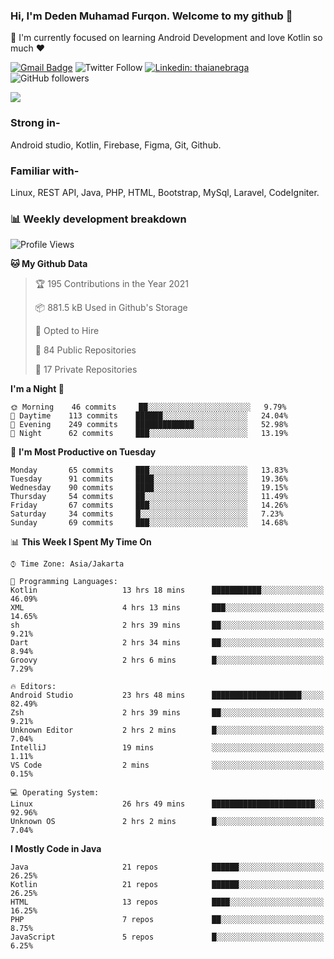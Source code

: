 ### Hi, I'm Deden Muhamad Furqon. Welcome to my github 👋

<!--
**furqoncreative/furqoncreative** is a ✨ _special_ ✨ repository because its `README.md` (this file) appears on your GitHub profile.

Here are some ideas to get you started:

- 🔭 I’m currently working on ...
- 👯 I’m looking to collaborate on ...
- 🤔 I’m looking for help with ...
- 💬 Ask me about ...
- 📫 How to reach me: ...
- 😄 Pronouns: ...
- ⚡ Fun fact: ...
-->

  🌱 I'm currently focused on learning Android Development and love Kotlin so much ❤ 

[![Gmail Badge](https://img.shields.io/badge/-furqoncreative24@gmail.com-c14438?style=flat-square&logo=Gmail&logoColor=white&link=mailto:furqoncreative24@gmail.com)](mailto:furqoncreative24@gmail.com)
![Twitter Follow](https://img.shields.io/twitter/follow/furqoncreative?label=Follow)
[![Linkedin: thaianebraga](https://img.shields.io/badge/-Deden_Muhamad_Furqon-blue?style=flat-square&logo=Linkedin&logoColor=white&link=https://www.linkedin.com/in/anmol-p-singh/)](https://www.linkedin.com/in/furqoncreative/)
![GitHub followers](https://img.shields.io/github/followers/furqoncreative?label=Follow&style=social)

<!--![Waka Readme](https://github.com/furqoncreative/furqoncreative/workflows/Waka%20Readme/badge.svg)-->

   <img src="https://github-readme-stats.sera5-dev.vercel.app/api?username=furqoncreative&hide=stars&show_icons=true&count_private=true&include_all_commits=true&title_color=#008080&icon_color=#008080&hide_border=true" width="">

### Strong in-

Android studio, Kotlin, Firebase, Figma, Git, Github.

### Familiar with-
Linux, REST API, Java, PHP, HTML, Bootstrap, MySql, Laravel, CodeIgniter.

### 📊 Weekly development breakdown

<!--START_SECTION:waka-->
![Profile Views](http://img.shields.io/badge/Profile%20Views-0-blue)

**🐱 My Github Data** 

> 🏆 195 Contributions in the Year 2021
 > 
> 📦 881.5 kB Used in Github's Storage 
 > 
> 💼 Opted to Hire
 > 
> 📜 84 Public Repositories 
 > 
> 🔑 17 Private Repositories  
 > 
**I'm a Night 🦉** 

```text
🌞 Morning    46 commits     ██░░░░░░░░░░░░░░░░░░░░░░░   9.79% 
🌆 Daytime    113 commits    ██████░░░░░░░░░░░░░░░░░░░   24.04% 
🌃 Evening    249 commits    █████████████░░░░░░░░░░░░   52.98% 
🌙 Night      62 commits     ███░░░░░░░░░░░░░░░░░░░░░░   13.19%

```
📅 **I'm Most Productive on Tuesday** 

```text
Monday       65 commits     ███░░░░░░░░░░░░░░░░░░░░░░   13.83% 
Tuesday      91 commits     ████░░░░░░░░░░░░░░░░░░░░░   19.36% 
Wednesday    90 commits     ████░░░░░░░░░░░░░░░░░░░░░   19.15% 
Thursday     54 commits     ██░░░░░░░░░░░░░░░░░░░░░░░   11.49% 
Friday       67 commits     ███░░░░░░░░░░░░░░░░░░░░░░   14.26% 
Saturday     34 commits     █░░░░░░░░░░░░░░░░░░░░░░░░   7.23% 
Sunday       69 commits     ███░░░░░░░░░░░░░░░░░░░░░░   14.68%

```


📊 **This Week I Spent My Time On** 

```text
⌚︎ Time Zone: Asia/Jakarta

💬 Programming Languages: 
Kotlin                   13 hrs 18 mins      ███████████░░░░░░░░░░░░░░   46.09% 
XML                      4 hrs 13 mins       ███░░░░░░░░░░░░░░░░░░░░░░   14.65% 
sh                       2 hrs 39 mins       ██░░░░░░░░░░░░░░░░░░░░░░░   9.21% 
Dart                     2 hrs 34 mins       ██░░░░░░░░░░░░░░░░░░░░░░░   8.94% 
Groovy                   2 hrs 6 mins        █░░░░░░░░░░░░░░░░░░░░░░░░   7.29%

🔥 Editors: 
Android Studio           23 hrs 48 mins      ████████████████████░░░░░   82.49% 
Zsh                      2 hrs 39 mins       ██░░░░░░░░░░░░░░░░░░░░░░░   9.21% 
Unknown Editor           2 hrs 2 mins        █░░░░░░░░░░░░░░░░░░░░░░░░   7.04% 
IntelliJ                 19 mins             ░░░░░░░░░░░░░░░░░░░░░░░░░   1.11% 
VS Code                  2 mins              ░░░░░░░░░░░░░░░░░░░░░░░░░   0.15%

💻 Operating System: 
Linux                    26 hrs 49 mins      ███████████████████████░░   92.96% 
Unknown OS               2 hrs 2 mins        █░░░░░░░░░░░░░░░░░░░░░░░░   7.04%

```

**I Mostly Code in Java** 

```text
Java                     21 repos            ██████░░░░░░░░░░░░░░░░░░░   26.25% 
Kotlin                   21 repos            ██████░░░░░░░░░░░░░░░░░░░   26.25% 
HTML                     13 repos            ████░░░░░░░░░░░░░░░░░░░░░   16.25% 
PHP                      7 repos             ██░░░░░░░░░░░░░░░░░░░░░░░   8.75% 
JavaScript               5 repos             █░░░░░░░░░░░░░░░░░░░░░░░░   6.25%

```



<!--END_SECTION:waka-->
